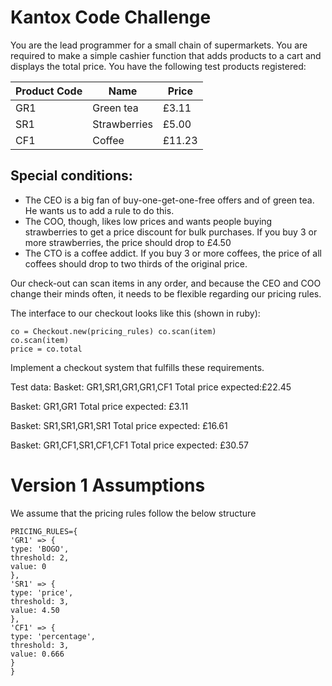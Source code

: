# Kantox Code Challenge
You are the lead programmer for a small chain of supermarkets. You are required to make a simple cashier function that adds products to a cart and displays the total price.
You have the following test products registered:

| Product Code | Name | Price |
|---|---|---|
| GR1 | Green tea | £3.11 |
| SR1 | Strawberries | £5.00 |
| CF1 | Coffee | £11.23 |

## Special conditions:
* The CEO is a big fan of buy-one-get-one-free offers and of green tea. He wants us to add a rule to do this.
* The COO, though, likes low prices and wants people buying strawberries to get a price discount for bulk purchases. If you buy 3 or more strawberries, the price should drop to £4.50
* The CTO is a coffee addict. If you buy 3 or more coffees, the price of all coffees should drop to two thirds of the original price.

Our check-out can scan items in any order, and because the CEO and COO change their minds often, it needs to be flexible regarding our pricing rules.

The interface to our checkout looks like this (shown in ruby):
```
co = Checkout.new(pricing_rules) co.scan(item)
co.scan(item)
price = co.total
``` 

Implement a checkout system that fulfills these requirements.

Test data:
Basket: GR1,SR1,GR1,GR1,CF1
Total price expected: ​£22.45

Basket: GR1,GR1
Total price expected: ​£3.11

Basket: SR1,SR1,GR1,SR1
Total price expected:​ £16.61

Basket: GR1,CF1,SR1,CF1,CF1
Total price expected:​ £30.57

# Version 1 Assumptions 

We assume that the pricing rules follow the below structure

```
PRICING_RULES={
'GR1' => {
type: 'BOGO',
threshold: 2,
value: 0
},
'SR1' => {
type: 'price',
threshold: 3,
value: 4.50
},
'CF1' => {
type: 'percentage',
threshold: 3,
value: 0.666
}
}
```
